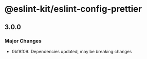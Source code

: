 # @eslint-kit/eslint-config-prettier

## 3.0.0
### Major Changes

- 0bf8f09: Dependencies updated, may be breaking changes
